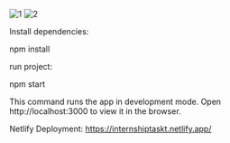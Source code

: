![1](https://github.com/mahmoudrabea28/internshiptask/assets/88596640/5c828aec-c7a3-4a8a-9f1d-f4664ac9f8e9)
![2](https://github.com/mahmoudrabea28/internshiptask/assets/88596640/6e2c0b04-5195-4bec-bf8b-60c19cbc4ea7)

Install dependencies:

npm install

run project:

npm start

This command runs the app in development mode. Open http://localhost:3000 to view it in the browser.

Netlify Deployment: https://internshiptaskt.netlify.app/
